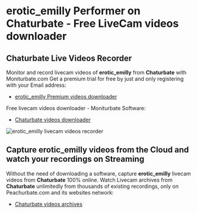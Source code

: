 # erotic_emilly Performer on Chaturbate - Free LiveCam videos downloader

## Chaturbate Live Videos Recorder

Monitor and record livecam videos of **erotic_emilly** from **Chaturbate** with Moniturbate.com
Get a premium trial for free by just and only registering with your Email address:
* [erotic_emilly Premium videos downloader](https://moniturbate.com/request-demo-licence-key.html)

Free livecam videos downloader - Moniturbate Software:
* [Chaturbate videos downloader](https://moniturbate.com/moniturbate-download-software.html)

![erotic_emilly livecam videos recorder](https://peachurnet.com/templates/moniturbate-software.png)


## Capture erotic_emilly videos from the Cloud and watch your recordings on Streaming

Without the need of downloading a software, capture **erotic_emilly** livecam videos from **Chaturbate** 100% online.
Watch Livecam archives from **Chaturbate** unlimitedly from thousands of existing recordings, only on Peachurbate.com and its websites network:
* [Chaturbate videos archives](https://peachurnet.com/)
